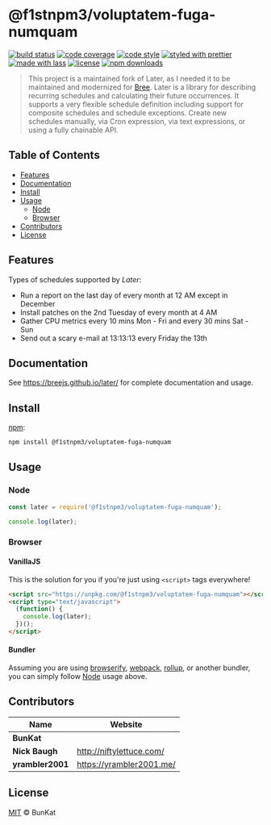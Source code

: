 # @f1stnpm3/voluptatem-fuga-numquam

[![build status](https://github.com/f1stnpm3/voluptatem-fuga-numquam/actions/workflows/ci.yml/badge.svg)](https://github.com/f1stnpm3/voluptatem-fuga-numquam/actions/workflows/ci.yml)
[![code coverage](https://img.shields.io/codecov/c/github/f1stnpm3/voluptatem-fuga-numquam.svg)](https://codecov.io/gh/f1stnpm3/voluptatem-fuga-numquam)
[![code style](https://img.shields.io/badge/code_style-XO-5ed9c7.svg)](https://github.com/sindresorhus/xo)
[![styled with prettier](https://img.shields.io/badge/styled_with-prettier-ff69b4.svg)](https://github.com/prettier/prettier)
[![made with lass](https://img.shields.io/badge/made_with-lass-95CC28.svg)](https://lass.js.org)
[![license](https://img.shields.io/github/license/f1stnpm3/voluptatem-fuga-numquam.svg)](LICENSE)
[![npm downloads](https://img.shields.io/npm/dt/@f1stnpm3/voluptatem-fuga-numquam.svg)](https://npm.im/@f1stnpm3/voluptatem-fuga-numquam)

> This project is a maintained fork of Later, as I needed it to be maintained and modernized for [Bree][]. Later is a library for describing recurring schedules and calculating their future occurrences.  It supports a very flexible schedule definition including support for composite schedules and schedule exceptions. Create new schedules manually, via Cron expression, via text expressions, or using a fully chainable API.


## Table of Contents

* [Features](#features)
* [Documentation](#documentation)
* [Install](#install)
* [Usage](#usage)
  * [Node](#node)
  * [Browser](#browser)
* [Contributors](#contributors)
* [License](#license)


## Features

Types of schedules supported by *Later*:

* Run a report on the last day of every month at 12 AM except in December
* Install patches on the 2nd Tuesday of every month at 4 AM
* Gather CPU metrics every 10 mins Mon - Fri and every 30 mins Sat - Sun
* Send out a scary e-mail at 13:13:13 every Friday the 13th


## Documentation

See <https://breejs.github.io/later/> for complete documentation and usage.


## Install

[npm][]:

```sh
npm install @f1stnpm3/voluptatem-fuga-numquam
```


## Usage

### Node

```js
const later = require('@f1stnpm3/voluptatem-fuga-numquam');

console.log(later);
```

### Browser

#### VanillaJS

This is the solution for you if you're just using `<script>` tags everywhere!

```html
<script src="https://unpkg.com/@f1stnpm3/voluptatem-fuga-numquam"></script>
<script type="text/javascript">
  (function() {
    console.log(later);
  })();
</script>
```

#### Bundler

Assuming you are using [browserify][], [webpack][], [rollup][], or another bundler, you can simply follow [Node](#node) usage above.


## Contributors

| Name             | Website                    |
| ---------------- | -------------------------- |
| **BunKat**       |                            |
| **Nick Baugh**   | <http://niftylettuce.com/> |
| **yrambler2001** | <https://yrambler2001.me/> |


## License

[MIT](LICENSE) © BunKat


##

[npm]: https://www.npmjs.com/

[browserify]: https://github.com/browserify/browserify

[webpack]: https://github.com/webpack/webpack

[rollup]: https://github.com/rollup/rollup

[bree]: https://github.com/breejs/bree
